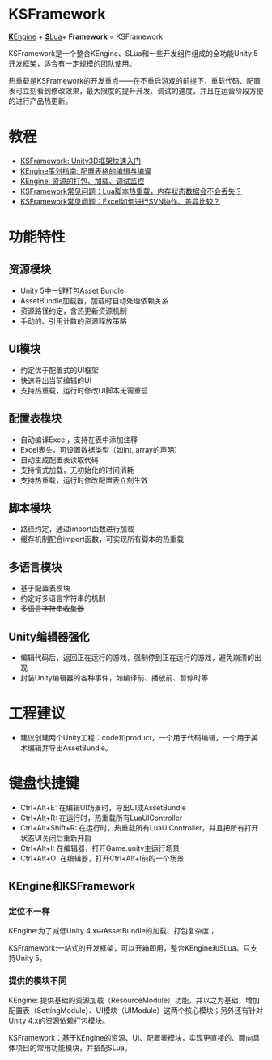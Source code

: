 # KSFramework

[**K**Engine](https://github.com/mr-kelly/KEngine) + [**S**Lua](https://github.com/mr-kelly/KEngine)+ **Framework** = KSFramework

KSFramework是一个整合KEngine、SLua和一些开发组件组成的全功能Unity 5开发框架，适合有一定规模的团队使用。

热重载是KSFramework的开发重点——在不重启游戏的前提下，重载代码、配置表可立刻看到修改效果，最大限度的提升开发、调试的速度，并且在运营阶段方便的进行产品热更新。

# 教程

- [KSFramework: Unity3D框架快速入门](http://www.jianshu.com/p/ccb491ed4260)
- [KEngine策划指南: 配置表格的编辑与编译](http://www.jianshu.com/p/ead1a148b504)
- [KEngine: 资源的打包、加载、调试监控](http://www.jianshu.com/p/ce3b5d0bdf8c)
- [KSFramework常见问题：Lua脚本热重载，内存状态数据会不会丢失？](http://www.jianshu.com/p/eebd5cfce87f)
- [KSFramework常见问题：Excel如何进行SVN协作、差异比较？](http://www.jianshu.com/p/2ea5468e9d5b)

# 功能特性

## 资源模块

- Unity 5中一键打包Asset Bundle
- AssetBundle加载器，加载时自动处理依赖关系
- 资源路径约定，含热更新资源机制
- 手动的、引用计数的资源释放策略

## UI模块

- 约定优于配置式的UI框架
- 快速导出当前编辑的UI
- 支持热重载，运行时修改UI脚本无需重启

## 配置表模块

- 自动编译Excel，支持在表中添加注释
- Excel表头，可设置数据类型（如int, array的声明）
- 自动生成配置表读取代码
- 支持惰式加载，无初始化的时间消耗
- 支持热重载，运行时修改配置表立刻生效

## 脚本模块

- 路径约定，通过import函数进行加载
- 缓存机制配合import函数，可实现所有脚本的热重载

## 多语言模块

- 基于配置表模块
- 约定好多语言字符串的机制
- ~~多语言字符串收集器~~

## Unity编辑器强化

- 编辑代码后，返回正在运行的游戏，强制停到正在运行的游戏，避免崩溃的出现
- 封装Unity编辑器的各种事件，如编译前、播放前、暂停时等

# 工程建议

- 建议创建两个Unity工程：code和product，一个用于代码编辑，一个用于美术编辑并导出AssetBundle。

# 键盘快捷键

- Ctrl+Alt+E: 在编辑UI场景时，导出UI成AssetBundle
- Ctrl+Alt+R: 在运行时，热重载所有LuaUIController
- Ctrl+Alt+Shift+R: 在运行时，热重载所有LuaUIController，并且把所有打开状态UI关闭后重新开启
- Ctrl+Alt+I: 在编辑器，打开Game.unity主运行场景
- Ctrl+Alt+O: 在编辑器，打开Ctrl+Alt+I前的一个场景


## KEngine和KSFramework

### 定位不一样

KEngine:为了减低Unity 4.x中AssetBundle的加载、打包复杂度；

KSFramework:一站式的开发框架，可以开箱即用，整合KEngine和SLua。只支持Unity 5。

### 提供的模块不同

KEngine: 提供基础的资源加载（ResourceModule）功能，并以之为基础，增加配置表（SettingModule）、UI模块（UIModule）这两个核心模块；另外还有针对Unity 4.x的资源依赖打包模块。

KSFramework：基于KEngine的资源、UI、配置表模块，实现更直接的、面向具体项目的常用功能模块，并搭配SLua。

